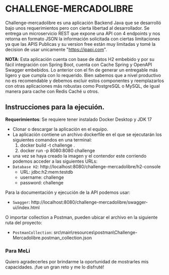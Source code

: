 # CHALLENGE-MERCADOLIBRE

Challenge-mercadolibre es una aplicación Backend Java que se desarrolló bajo unos requerimientos pero con cierta
libertad al desarrollador. Se entrega un microservicio REST que expone una API con 4 endpoints y nos retorna
en formato JSON la información solicitada con ciertas limitaciones ya que las APIS Publicas y su version free están muy 
limitadas y tomé la decision de usar unicamente "https://ipapi.com".

**NOTA**: Esta aplicación cuenta con base de datos H2 embebido y por su fácil integración con Spring Boot, 
cuenta con Cache Spring y OpenAPI Swagger embebidos. Lo anterior con el fin de generar un entregable más ligero 
y que cumpla con lo requerido. Bien sabemos que a nivel productivo no es recomendable y debemos excluir estos 
componentes y reemplazarlos con otras aplicaciones más robustas como PostgreSQL o MySQL, de igual manera para cache
con Redis Caché u otros.

## Instrucciones para la ejecuión.
**Requerimientos**: Se requiere tener instalado Docker Desktop y JDK 17

- Clonar o descargar la aplicación en el equipo.
- La aplicación contiene un archivo dockerfile en el que se ejecutarán los siguientes comandos en una terminal:
  1. docker build -t challenge .
  2. docker run -p 8080:8080 challenge
- una vez se haya creado la imagen y el contendor este corriendo podemos acceder a las siguientes URLs:
- `Database H2`: http://localhost:8080/challenge-mercadolibre/h2-console
  - URL: jdbc:h2:mem:testdb
  - username: challenge
  - password: challenge

Para la documentación y ejecución de la API podemos usar:
- `Swagger`: http://localhost:8080/challenge-mercadolibre/swagger-ui/index.html

O importar collection a Postman, pueden ubicar el archivo en la siguiente ruta del proyecto: 
- `PostmanCollection`: src\main\resources\postman\Challenge-Mercadolibre.postman_collection.json

### Para MeLi
Quiero agradecerles por brindarme la oportunidad de mostrarles mis capacidades. ¡fue un gran reto y me lo disfruté!
